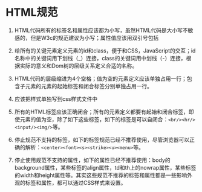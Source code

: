 # HTML规范

1. HTML代码所有的标签名和属性应该都为小写，虽然HTML代码是大小写不敏感的，但是W3c的规范建议为小写；属性值应该用双引号包括

2. 给所有的关键元素定义元素的id和class，便于和CSS，JavaScript的交互；id名称中的关键词用下划线（_）连接，class的关键词用中划线（-）连接，根据实际的意义和Dom树的层级关系定义合适的名称。

3. HTML代码的层级缩进为4个空格；值为空的元素定义应该单独占用一行；包含子元素的元素的起始标签和闭合标签分别单独占用一行。

4. 应该把样式单独写到css样式文件中

5. 所有的HTML标签应该正确闭合；所有的元素定义都要有起始和闭合标签，即使元素的值为空，除了如下这些标签，如下的标签是可以自闭合：`<br/><hr/><input/><img/>`等。

6. 停止规范不支持的标签，如下的标签规范已经不推荐使用，尽管浏览器可以正确的解析：`<center><font><s><strike><u><menu>`等。

7. 停止使用规范不支持的属性，如下的属性已经不推荐使用：body的background属性，某些标签的align属性，td和th上的nowrap属性，某些标签的width和height属性等。其实这些规范不推荐的标签和属性都是一些影响外观的标签和属性，都可以通过CSS样式来设置。
